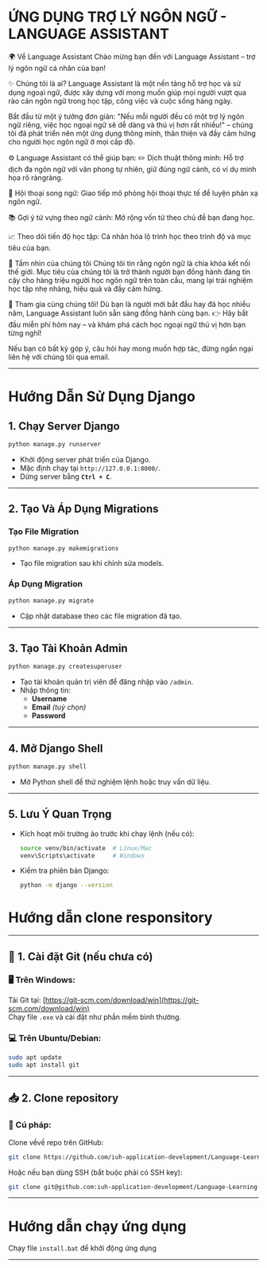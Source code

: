 #  ỨNG DỤNG TRỢ LÝ NGÔN NGỮ - LANGUAGE ASSISTANT

🌍 Về Language Assistant
Chào mừng bạn đến với Language Assistant – trợ lý ngôn ngữ cá nhân của bạn!

✨ Chúng tôi là ai?
Language Assistant là một nền tảng hỗ trợ học và sử dụng ngoại ngữ, được xây dựng với mong muốn giúp mọi người vượt qua rào cản ngôn ngữ trong học tập, công việc và cuộc sống hàng ngày.

Bắt đầu từ một ý tưởng đơn giản: "Nếu mỗi người đều có một trợ lý ngôn ngữ riêng, việc học ngoại ngữ sẽ dễ dàng và thú vị hơn rất nhiều!" – chúng tôi đã phát triển nên một ứng dụng thông minh, thân thiện và đầy cảm hứng cho người học ngôn ngữ ở mọi cấp độ.

⚙️ Language Assistant có thể giúp bạn:
✏️ Dịch thuật thông minh: Hỗ trợ dịch đa ngôn ngữ với văn phong tự nhiên, giữ đúng ngữ cảnh, có ví dụ minh họa rõ ràngràng.

<!-- 🧠 Sửa lỗi ngữ pháp và chính tả: Phân tích và gợi ý cách viết chuẩn xác hơn. -->

<!-- 🗣️ Luyện phát âm với AI: Nhận phản hồi tức thì và điều chỉnh phát âm theo giọng bản xứ. -->

💬 Hội thoại song ngữ: Giao tiếp mô phỏng hội thoại thực tế để luyện phản xạ ngôn ngữ.

📚 Gợi ý từ vựng theo ngữ cảnh: Mở rộng vốn từ theo chủ đề bạn đang học.

📈 Theo dõi tiến độ học tập: Cá nhân hóa lộ trình học theo trình độ và mục tiêu của bạn.

🎯 Tầm nhìn của chúng tôi
Chúng tôi tin rằng ngôn ngữ là chìa khóa kết nối thế giới.
Mục tiêu của chúng tôi là trở thành người bạn đồng hành đáng tin cậy cho hàng triệu người học ngôn ngữ trên toàn cầu, mang lại trải nghiệm học tập nhẹ nhàng, hiệu quả và đầy cảm hứng.

🤝 Tham gia cùng chúng tôi!
Dù bạn là người mới bắt đầu hay đã học nhiều năm, Language Assistant luôn sẵn sàng đồng hành cùng bạn.
👉 Hãy bắt đầu miễn phí hôm nay – và khám phá cách học ngoại ngữ thú vị hơn bạn từng nghĩ!

Nếu bạn có bất kỳ góp ý, câu hỏi hay mong muốn hợp tác, đừng ngần ngại liên hệ với chúng tôi qua email.


<!-- admin@gmail.com -->
<!-- IUH@1234 -->

---
# Hướng Dẫn Sử Dụng Django


## **1. Chạy Server Django**
```bash
python manage.py runserver
```
- Khởi động server phát triển của Django.  
- Mặc định chạy tại `http://127.0.0.1:8000/`.  
- Dừng server bằng **`Ctrl + C`**.  

---

## **2. Tạo Và Áp Dụng Migrations**
### **Tạo File Migration**
```bash
python manage.py makemigrations
```
- Tạo file migration sau khi chỉnh sửa models.  

### **Áp Dụng Migration**
```bash
python manage.py migrate
```
- Cập nhật database theo các file migration đã tạo.  

---

## **3. Tạo Tài Khoản Admin**
```bash
python manage.py createsuperuser
```
- Tạo tài khoản quản trị viên để đăng nhập vào `/admin`.  
- Nhập thông tin:  
  - **Username**  
  - **Email** *(tuỳ chọn)*  
  - **Password**  

---

## **4. Mở Django Shell**
```bash
python manage.py shell
```
- Mở Python shell để thử nghiệm lệnh hoặc truy vấn dữ liệu.  

---

## **5. Lưu Ý Quan Trọng**
- Kích hoạt môi trường ảo trước khi chạy lệnh (nếu có):  
  ```bash
  source venv/bin/activate  # Linux/Mac
  venv\Scripts\activate     # Windows
  ```
- Kiểm tra phiên bản Django:  
  ```bash
  python -m django --version
  ```

# Hướng dẫn clone responsitory
---

## 🧩 1. Cài đặt Git (nếu chưa có)

### 🖥 Trên Windows:
Tải Git tại: [https://git-scm.com/download/win](https://git-scm.com/download/win)  
Chạy file `.exe` và cài đặt như phần mềm bình thường.

### 💻 Trên Ubuntu/Debian:
```bash
sudo apt update
sudo apt install git
```

---

## 📥 2. Clone repository

### 🧪 Cú pháp:

Clone vềvề repo trên GitHub:
```bash
git clone https://github.com/iuh-application-development/Language-Learning-Assistant-2.git
```

Hoặc nếu bạn dùng SSH (bắt buộc phải có SSH key):
```bash
git clone git@github.com:iuh-application-development/Language-Learning-Assistant-2.git
```

---

# Hướng dẫn chạy ứng dụng

Chạy file `install.bat` để khởi động ứng dụng

---


